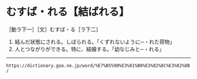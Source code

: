 # むすば・れる【結ばれる】

［動ラ下一］［文］むすば・る［ラ下二］
1. 結んだ狀態にされる。しばられる。「くずれないように─・れた荷物」
2. 人とつながりができる。特に、結婚する。「幼なじみと─・れる」

---
`https://dictionary.goo.ne.jp/word/%E7%B5%90%E3%81%B0%E3%82%8C%E3%82%8B/`
